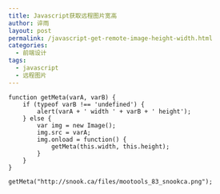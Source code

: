 ```yaml
---
title: Javascript获取远程图片宽高
author: 谇雨
layout: post
permalink: /javascript-get-remote-image-height-width.html
categories:
  - 前端设计
tags:
  - javascript
  - 远程图片
---
```


    function getMeta(varA, varB) {
        if (typeof varB !== 'undefined') {
            alert(varA + ' width ' + varB + ' height');
        } else {
            var img = new Image();
            img.src = varA;
            img.onload = function() {
                getMeta(this.width, this.height);
            }
        }
    }

    getMeta("http://snook.ca/files/mootools_83_snookca.png");